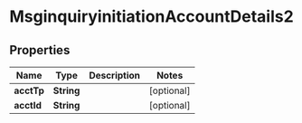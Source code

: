 

# MsginquiryinitiationAccountDetails2

## Properties

Name | Type | Description | Notes
------------ | ------------- | ------------- | -------------
**acctTp** | **String** |  |  [optional]
**acctId** | **String** |  |  [optional]



